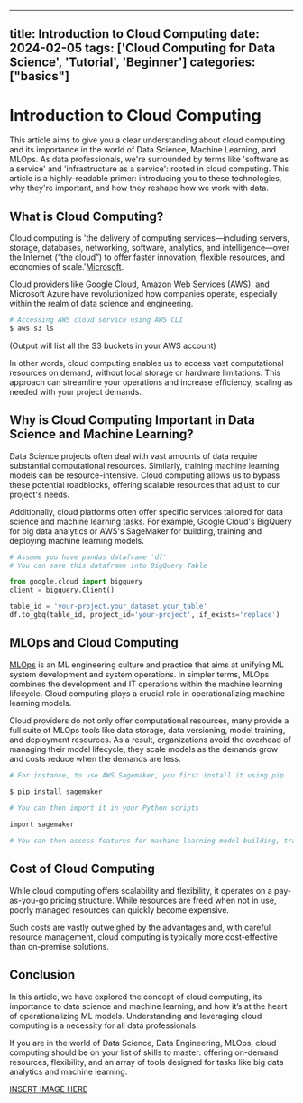 
---
title: Introduction to Cloud Computing
date: 2024-02-05
tags: ['Cloud Computing for Data Science', 'Tutorial', 'Beginner']
categories: ["basics"]
---


# Introduction to Cloud Computing

This article aims to give you a clear understanding about cloud computing and its importance in the world of Data Science, Machine Learning, and MLOps. As data professionals, we're surrounded by terms like 'software as a service' and 'infrastructure as a service': rooted in cloud computing. This article is a highly-readable primer: introducing you to these technologies, why they're important, and how they reshape how we work with data.

## What is Cloud Computing?

Cloud computing is 'the delivery of computing services—including servers, storage, databases, networking, software, analytics, and intelligence—over the Internet (“the cloud”) to offer faster innovation, flexible resources, and economies of scale.'[Microsoft](https://azure.microsoft.com/en-us/overview/what-is-cloud-computing/]).

Cloud providers like Google Cloud, Amazon Web Services (AWS), and Microsoft Azure have revolutionized how companies operate, especially within the realm of data science and engineering.

```bash
# Accessing AWS cloud service using AWS CLI
$ aws s3 ls
```
(Output will list all the S3 buckets in your AWS account)

In other words, cloud computing enables us to access vast computational resources on demand, without local storage or hardware limitations. This approach can streamline your operations and increase efficiency, scaling as needed with your project demands.

## Why is Cloud Computing Important in Data Science and Machine Learning?

Data Science projects often deal with vast amounts of data require substantial computational resources. Similarly, training machine learning models can be resource-intensive. Cloud computing allows us to bypass these potential roadblocks, offering scalable resources that adjust to our project's needs.

Additionally, cloud platforms often offer specific services tailored for data science and machine learning tasks. For example, Google Cloud's BigQuery for big data analytics or AWS's SageMaker for building, training and deploying machine learning models.

```python
# Assume you have pandas dataframe 'df'
# You can save this dataframe into BigQuery Table

from google.cloud import bigquery
client = bigquery.Client()

table_id = 'your-project.your_dataset.your_table'
df.to_gbq(table_id, project_id='your-project', if_exists='replace')
```

## MLOps and Cloud Computing

[MLOps](https://cloud.google.com/architecture/mlops-continuous-delivery-and-automation-pipelines-in-machine-learning) is an ML engineering culture and practice that aims at unifying ML system development and system operations. In simpler terms, MLOps combines the development and IT operations within the machine learning lifecycle. Cloud computing plays a crucial role in operationalizing machine learning models.

Cloud providers do not only offer computational resources, many provide a full suite of MLOps tools like data storage, data versioning, model training, and deployment resources. As a result, organizations avoid the overhead of managing their model lifecycle, they scale models as the demands grow and costs reduce when the demands are less.

```bash
# For instance, to use AWS Sagemaker, you first install it using pip

$ pip install sagemaker
   
# You can then import it in your Python scripts

import sagemaker

# You can then access features for machine learning model building, training, and deployment.
```

## Cost of Cloud Computing

While cloud computing offers scalability and flexibility, it operates on a pay-as-you-go pricing structure. While resources are freed when not in use, poorly managed resources can quickly become expensive.

Such costs are vastly outweighed by the advantages and, with careful resource management, cloud computing is typically more cost-effective than on-premise solutions.

## Conclusion

In this article, we have explored the concept of cloud computing, its importance to data science and machine learning, and how it’s at the heart of operationalizing ML models. Understanding and leveraging cloud computing is a necessity for all data professionals.

If you are in the world of Data Science, Data Engineering, MLOps, cloud computing should be on your list of skills to master: offering on-demand resources, flexibility, and an array of tools designed for tasks like big data analytics and machine learning.

[INSERT IMAGE HERE](```./image.png```)